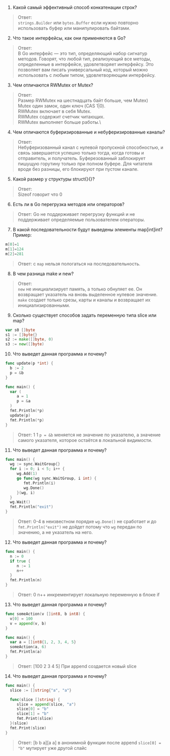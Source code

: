 1. Какой самый эффективный способ конкатенации строк?

> Ответ:\
>`strings.Builder` или `bytes.Buffer` если нужно повторно использовать буфер или манипулировать байтами.


2. Что такое интерфейсы, как они применяются в Go?
>Ответ:\
>В Go интерфейс — это тип, определяющий набор сигнатур методов. 
>Говорят, что любой тип, реализующий все методы, определенные в интерфейсе, удовлетворяет интерфейсу. 
>Это позволяет вам писать универсальный код, который можно использовать с любым типом, удовлетворяющим интерфейсу.

3. Чем отличаются RWMutex от Mutex?
>Ответ:\
>Размер RWMutex на шестнадцать байт больше, чем Mutex)\
>Mutex один замок, один ключ (CAS 1|0).\
>RWMutex включает в себя Mutex.\
>RWMutex содержит счетчик читающих.\
>RWMutex выполняет больше работы.\

4. Чем отличаются буферизированные и небуферизированные каналы?
>Ответ:\
>Небуферизованный канал с нулевой пропускной способностью, 
>и связь завершается успешно только тогда, когда готовы и отправитель, и получатель.
>Буферезованный заблокирует пишущую горутину только при полном буфере.
>Для читателя вроде без разницы, его блокируют при пустом канале.

5. Какой размер у структуры struct{}{}?
>Ответ:\
>Sizeof говорит что 0

6. Есть ли в Go перегрузка методов или операторов?
>Ответ:
>Go не поддерживает перегрузку функций и не поддерживает определяемые пользователем операторы.

7. В какой последовательности будут выведены элементы map[int]int?
   Пример:

```go
m[0]=1
m[1]=124
m[2]=281
```
>Ответ:
>с `map` нельзя пологаться на последовательность.

8. В чем разница make и new?
>Ответ:\
>`new` не инициализирует память, а только обнуляет ее. Он возвращает указатель на вновь выделенное нулевое значение. 
>`make` создает только срезы, карты и каналы и возвращает их инициализированными.

9. Сколько существует способов задать переменную типа slice или map?
```Go
var s0 []byte
s1 := []byte{}
s2 := make([]byte, 0)
s3 := new([]byte)
```

10. Что выведет данная программа и почему?

```go
func update(p *int) {
  b := 2
  p = &b
}

func main() {
  var (
     a = 1
     p = &a
  )
  fmt.Println(*p)
  update(p)
  fmt.Println(*p)
}
```
>Ответ:
>1 1
>`p = &b` меняется не значение по указателю, а значение самого указателя, которое остаётся в локальной видимости.

11. Что выведет данная программа и почему?

```go
func main() {
  wg := sync.WaitGroup{}
  for i := 0; i < 5; i++ {
     wg.Add(1)
     go func(wg sync.WaitGroup, i int) {
        fmt.Println(i)
        wg.Done()
     }(wg, i)
  }
  wg.Wait()
  fmt.Println("exit")
}
```
>Ответ:
>0-4 в неизвестном порядке
>`wg.Done()` не сработает и до `fmt.Println("exit")` не дойдет потому что `wg` передан по значению, а не указатель на него.

12. Что выведет данная программа и почему?

```go
func main() {
  n := 0
  if true {
     n := 1
     n++
  }
  fmt.Println(n)
}
```
>Ответ:
>0
>n++ инкрементирует локальную переменную в блоке if

13. Что выведет данная программа и почему?

```go
func someAction(v []int8, b int8) {
  v[0] = 100
  v = append(v, b)
}

func main() {
  var a = []int8{1, 2, 3, 4, 5}
  someAction(a, 6)
  fmt.Println(a)
}
```
>Ответ:
>[100 2 3 4 5]
>При append создается новый slice

14. Что выведет данная программа и почему?

```go
func main() {
  slice := []string{"a", "a"}

  func(slice []string) {
     slice = append(slice, "a")
     slice[0] = "b"
     slice[1] = "b"
     fmt.Print(slice)
  }(slice)
  fmt.Print(slice)
}

```
>Ответ:
>[b b a][a a]
>в анонимной функции после append `slice[0] = "b"` мутирует уже другой слайс

